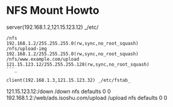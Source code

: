# NFS Mount Howto #

server(192.168.1.2,121.15.123.12) _/etc/
```
/nfs                     192.168.1.2/255.255.255.0(rw,sync,no_root_squash)
/nfs/upload-img           192.168.1.2/255.255.255.0(rw,sync,no_root_squash)
/nfs/www.example.com/upload      121.15.123.12/255.255.255.128(rw,sync,no_root_squash)
```_

client(192.168.1.3,121.15.123.32) _/etc/fstab_
```
121.15.123.12:/down /down           nfs defaults    0 0
192.168.1.2:/web/ads.isoshu.com/upload  /upload   nfs defaults    0 0
```